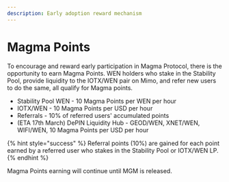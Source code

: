 ```yaml
---
description: Early adoption reward mechanism
---
```


# Magma Points

To encourage and reward early participation in Magma Protocol, there is the opportunity to earn Magma Points. WEN holders who stake in the Stability Pool, provide liquidity to the IOTX/WEN pair on Mimo, and refer new users to do the same, all qualify for Magma points.

* Stability Pool WEN - 10 Magma Points per WEN per hour
* IOTX/WEN - 10 Magma Points per USD per hour
* Referrals - 10% of referred users' accumulated points
* (ETA 17th March) DePIN Liquidity Hub - GEOD/WEN, XNET/WEN, WIFI/WEN, 10 Magma Points per USD per hour

{% hint style="success" %}
Referral points (10%) are gained for each point earned by a referred user who stakes in the Stability Pool or IOTX/WEN LP.
{% endhint %}

Magma Points earning will continue until MGM is released.
